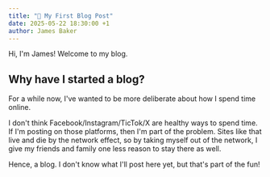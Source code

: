 ```yaml
---
title: "👋 My First Blog Post"
date: 2025-05-22 18:30:00 +1
author: James Baker
---
```


Hi, I'm James! Welcome to my blog.

## Why have I started a blog?

For a while now, I've wanted to be more deliberate about how I spend time online.

I don't think Facebook/Instagram/TicTok/X are healthy ways to spend time. If I'm posting on those
platforms, then I'm part of the problem. Sites like that live and die by the network effect, so by
taking myself out of the network, I give my friends and family one less reason to stay there as well.

Hence, a blog. I don't know what I'll post here yet, but that's part of the fun!
